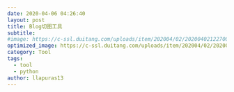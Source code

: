 ```yaml
---
date: 2020-04-06 04:26:40
layout: post
title: Blog切图工具
subtitle: 
#image: https://c-ssl.duitang.com/uploads/item/202004/02/20200402122700_elsZt.thumb.600_0.jpeg
optimized_image: https://c-ssl.duitang.com/uploads/item/202004/02/20200402141534_LVVEX.thumb.600_0.gif
category: Tool
tags:
  - tool
  - python
author: llapuras13
---
```

